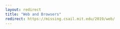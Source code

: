 ```yaml
---
layout: redirect
title: "Web and Browsers"
redirect: https://missing.csail.mit.edu/2019/web/
---
```

